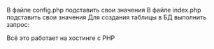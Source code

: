 В файле config.php подставить свои значения
В файле index.php подставить свои значения
Для создания таблицы в БД выполнить запрос: 




Всё это работает на хостинге с PHP
